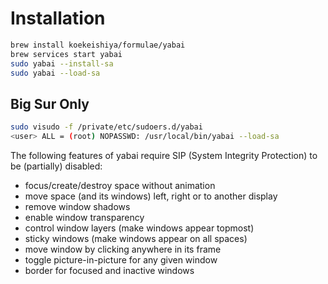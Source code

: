 # Installation
```bash
brew install koekeishiya/formulae/yabai
brew services start yabai
sudo yabai --install-sa
sudo yabai --load-sa
````
## Big Sur Only
```bash
sudo visudo -f /private/etc/sudoers.d/yabai
<user> ALL = (root) NOPASSWD: /usr/local/bin/yabai --load-sa
```

The following features of yabai require SIP (System Integrity Protection) to be (partially) disabled:
- focus/create/destroy space without animation
- move space (and its windows) left, right or to another display
- remove window shadows
- enable window transparency
- control window layers (make windows appear topmost)
- sticky windows (make windows appear on all spaces)
- move window by clicking anywhere in its frame
- toggle picture-in-picture for any given window
- border for focused and inactive windows
